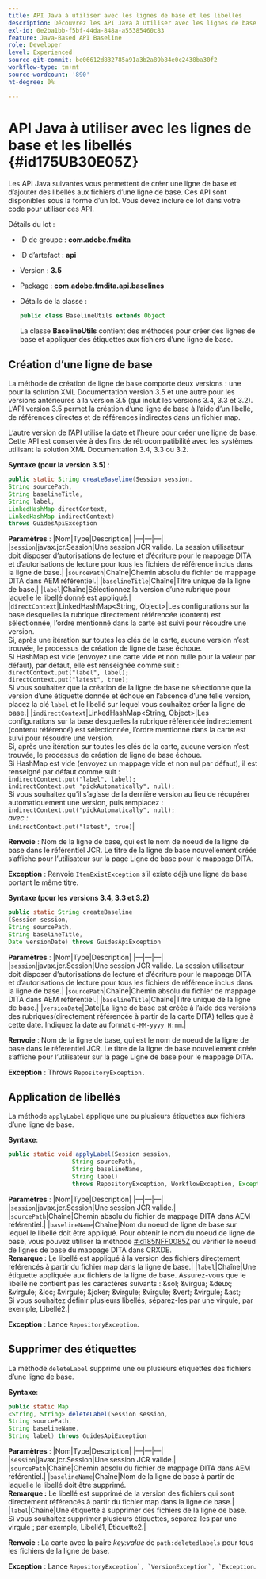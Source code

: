 ```yaml
---
title: API Java à utiliser avec les lignes de base et les libellés
description: Découvrez les API Java à utiliser avec les lignes de base et les libellés
exl-id: 0e2ba1bb-f5bf-44da-848a-a55385460c83
feature: Java-Based API Baseline
role: Developer
level: Experienced
source-git-commit: be06612d832785a91a3b2a89b84e0c2438ba30f2
workflow-type: tm+mt
source-wordcount: '890'
ht-degree: 0%

---
```


# API Java à utiliser avec les lignes de base et les libellés {#id175UB30E05Z}

Les API Java suivantes vous permettent de créer une ligne de base et d’ajouter des libellés aux fichiers d’une ligne de base. Ces API sont disponibles sous la forme d’un lot. Vous devez inclure ce lot dans votre code pour utiliser ces API.

Détails du lot :

- ID de groupe : **com.adobe.fmdita**

- ID d’artefact : **api**

- Version : **3.5**

- Package : **com.adobe.fmdita.api.baselines**

- Détails de la classe :

  ```JAVA
  public class BaselineUtils extends Object
  ```

  La classe **BaselineUtils** contient des méthodes pour créer des lignes de base et appliquer des étiquettes aux fichiers d’une ligne de base.


## Création d’une ligne de base

La méthode de création de ligne de base comporte deux versions : une pour la solution XML Documentation version 3.5 et une autre pour les versions antérieures à la version 3.5 \(qui inclut les versions 3.4, 3.3 et 3.2\). L’API version 3.5 permet la création d’une ligne de base à l’aide d’un libellé, de références directes et de références indirectes dans un fichier map.

L’autre version de l’API utilise la date et l’heure pour créer une ligne de base. Cette API est conservée à des fins de rétrocompatibilité avec les systèmes utilisant la solution XML Documentation 3.4, 3.3 ou 3.2.

**Syntaxe \(pour la version 3.5\)** :

```JAVA
public static String createBaseline(Session session, 
String sourcePath, 
String baselineTitle, 
String label, 
LinkedHashMap directContext, 
LinkedHashMap indirectContext) 
throws GuidesApiException
```

**Paramètres** :
|Nom|Type|Description|
|—|—|—|
|`session`|javax.jcr.Session|Une session JCR valide. La session utilisateur doit disposer d’autorisations de lecture et d’écriture pour le mappage DITA et d’autorisations de lecture pour tous les fichiers de référence inclus dans la ligne de base.|
|`sourcePath`|Chaîne|Chemin absolu du fichier de mappage DITA dans AEM référentiel.|
|`baselineTitle`|Chaîne|Titre unique de la ligne de base.|
|`label`|Chaîne|Sélectionnez la version d’une rubrique pour laquelle le libellé donné est appliqué.|
|`directContext`|LinkedHashMap&lt;String, Object\>|Les configurations sur la base desquelles la rubrique directement référencée \(content\) est sélectionnée, l’ordre mentionné dans la carte est suivi pour résoudre une version. <br> Si, après une itération sur toutes les clés de la carte, aucune version n’est trouvée, le processus de création de ligne de base échoue. <br> Si HashMap est vide \(envoyez une carte vide et non nulle pour la valeur par défaut\), par défaut, elle est renseignée comme suit : <br>`directContext.put("label", label);` <br> `directContext.put("latest", true);` <br> Si vous souhaitez que la création de la ligne de base ne sélectionne que la version d’une étiquette donnée et échoue en l’absence d’une telle version, placez la clé `label` et le libellé sur lequel vous souhaitez créer la ligne de base.|
|`indirectContext`|LinkedHashMap&lt;String, Object\>|Les configurations sur la base desquelles la rubrique référencée indirectement \(contenu référencé\) est sélectionnée, l’ordre mentionné dans la carte est suivi pour résoudre une version. <br> Si, après une itération sur toutes les clés de la carte, aucune version n’est trouvée, le processus de création de ligne de base échoue. <br> Si HashMap est vide \(envoyez un mappage vide et non nul par défaut\), il est renseigné par défaut comme suit : <br>`indirectContext.put("label", label);` <br>`indirectContext.put "pickAutomatically", null);` <br> Si vous souhaitez qu’il s’agisse de la dernière version au lieu de récupérer automatiquement une version, puis remplacez : <br>`indirectContext.put("pickAutomatically", null);` <br> _avec :_ <br>`indirectContext.put("latest", true)`|

**Renvoie** :
Nom de la ligne de base, qui est le nom de noeud de la ligne de base dans le référentiel JCR. Le titre de la ligne de base nouvellement créée s’affiche pour l’utilisateur sur la page Ligne de base pour le mappage DITA.

**Exception** :
Renvoie ``ItemExistExceptiom`` s’il existe déjà une ligne de base portant le même titre.

**Syntaxe \(pour les versions 3.4, 3.3 et 3.2\)**

```JAVA
public static String createBaseline
(Session session, 
String sourcePath, 
String baselineTitle, 
Date versionDate) throws GuidesApiException
```

**Paramètres** :
|Nom|Type|Description|
|—|—|—|
|`session`|javax.jcr.Session|Une session JCR valide. La session utilisateur doit disposer d’autorisations de lecture et d’écriture pour le mappage DITA et d’autorisations de lecture pour tous les fichiers de référence inclus dans la ligne de base.|
|``sourcePath``|Chaîne|Chemin absolu du fichier de mappage DITA dans AEM référentiel.|
|`baselineTitle`|Chaîne|Titre unique de la ligne de base.|
|`versionDate`|Date|La ligne de base est créée à l’aide des versions des rubriques\(directement référencée à partir de la carte DITA\) telles que à cette date. Indiquez la date au format `d-MM-yyyy H:mm`.|

**Renvoie** :
Nom de la ligne de base, qui est le nom de noeud de la ligne de base dans le référentiel JCR. Le titre de la ligne de base nouvellement créée s’affiche pour l’utilisateur sur la page Ligne de base pour le mappage DITA.

**Exception** :
Throws ``RepositoryException.``

## Application de libellés

La méthode ``applyLabel`` applique une ou plusieurs étiquettes aux fichiers d’une ligne de base.

**Syntaxe**:

```JAVA
public static void applyLabel(Session session,
                  String sourcePath,
                  String baselineName,
                  String label)
                  throws RepositoryException, WorkflowException, Exception
```

**Paramètres** :
|Nom|Type|Description|
|—|—|—|
|`session`|javax.jcr.Session|Une session JCR valide.|
|`sourcePath`|Chaîne|Chemin absolu du fichier de mappage DITA dans AEM référentiel.|
|``baselineName``|Chaîne|Nom du noeud de ligne de base sur lequel le libellé doit être appliqué. Pour obtenir le nom du noeud de ligne de base, vous pouvez utiliser la méthode [\#id185NFF0085Z](#id185NFF0085Z) ou vérifier le noeud de lignes de base du mappage DITA dans CRXDE.<br> **Remarque :** Le libellé est appliqué à la version des fichiers directement référencés à partir du fichier map dans la ligne de base.|
|`label`|Chaîne|Une étiquette appliquée aux fichiers de la ligne de base. Assurez-vous que le libellé ne contient pas les caractères suivants : &amp;sol; &amp;virgua; &amp;deux; &amp;virgule; &amp;loc; &amp;virgule; &amp;joker; &amp;virgule; &amp;virgule; &amp;vert; &amp;virgule; &amp;ast; <br> Si vous souhaitez définir plusieurs libellés, séparez-les par une virgule, par exemple, Libellé2.|

**Exception** :
Lance `RepositoryException`.

## Supprimer des étiquettes

La méthode ``deleteLabel`` supprime une ou plusieurs étiquettes des fichiers d’une ligne de base.

**Syntaxe**:

```JAVA
public static Map
<String, String> deleteLabel(Session session, 
String sourcePath, 
String baselineName, 
String label) throws GuidesApiException
```

**Paramètres** :
|Nom|Type|Description|
|—|—|—|
|`session`|javax.jcr.Session|Une session JCR valide.|
|`sourcePath`|Chaîne|Chemin absolu du fichier de mappage DITA dans AEM référentiel.|
|`baselineName`|Chaîne|Nom de la ligne de base à partir de laquelle le libellé doit être supprimé. <br> **Remarque :** Le libellé est supprimé de la version des fichiers qui sont directement référencés à partir du fichier map dans la ligne de base.|
|`label`|Chaîne|Une étiquette à supprimer des fichiers de la ligne de base. <br> Si vous souhaitez supprimer plusieurs étiquettes, séparez-les par une virgule ; par exemple, Libellé1, Étiquette2.|

**Renvoie** :
La carte avec la paire *key:value* de `path:deletedlabels` pour tous les fichiers de la ligne de base.

**Exception** :
Lance ``RepositoryException`, `VersionException`, `Exception``.
